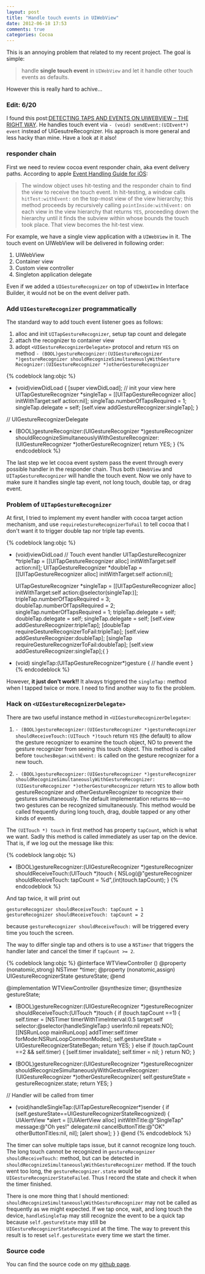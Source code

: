 ```yaml
---
layout: post
title: "Handle touch events in UIWebView"
date: 2012-06-18 17:53
comments: true
categories: Cocoa
---
```


This is an annoying problem that related to my recent project. The goal is
simple: 

> handle **single touch event** in `UIWebView` and let it handle other touch
> events as defaults.

However this is really hard to achive...

### Edit: 6/20

I found this post:[DETECTING TAPS AND EVENTS ON UIWEBVIEW – THE RIGHT
WAY](http://mithin.in/2009/08/26/detecting-taps-and-events-on-uiwebview-the-right-way/).
He handles touch event via `- (void) sendEvent:(UIEvent*) event` instead of
UIGesutreRecognizer. His approach is more general and less hacky than mine. Have
a look at it also!

<!-- more -->

### responder chain

First we need to review cocoa event responder chain, aka event delivery paths.
According to apple [Event Handling Guide for iOS][eventRef]:

> The window object uses hit-testing and the responder chain to find the view to
> receive the touch event. In hit-testing, a window calls `hitTest:withEvent:` on
> the top-most view of the view hierarchy; this method proceeds by recursively
> calling `pointInside:withEvent:` on each view in the view hierarchy that returns
> `YES`, proceeding down the hierarchy until it finds the subview within whose
> bounds the touch took place. That view becomes the hit-test view.

For example, we have a single view application with a `UIWebView` in it. The
touch event on UIWebView will be delivered in following order:

1. UIWebView
2. Container view
3. Custom view controller
4. Singleton application delegate

Even if we added a `UIGestureRecognizer` on top of `UIWebVIew` in Interface
Builder, it would not be on the event deliver path.

### Add `UIGestureRecognizer` programmatically

The standard way to add touch event listener goes as follows:

1. alloc and init `UITapGestureRecognizer`, setup tap count and delegate
2. attach the recognizer to container view
3. adopt `<UIGestureRecognizerDelegate>` protocol and return `YES` on method `- (BOOL)gestureRecognizer:(UIGestureRecognizer *)gestureRecognizer shouldRecognizeSimultaneouslyWithGesture    Recognizer:(UIGestureRecognizer *)otherGestureRecognizer`

{% codeblock lang:objc %}
- (void)viewDidLoad
{
    [super viewDidLoad];
    // init your view here
    UITapGestureRecognizer *singleTap = [[UITapGestureRecognizer alloc] initWithTarget:self action:nil];
    singleTap.numberOfTapsRequired = 1;
    singleTap.delegate = self;
    [self.view addGestureRecognizer:singleTap];
}

// UIGestureRecognizerDelegate
- (BOOL)gestureRecognizer:(UIGestureRecognizer *)gestureRecognizer shouldRecognizeSimultaneouslyWithGestureRecognizer:(UIGestureRecognizer *)otherGestureRecognizer{
    return YES;
}
{% endcodeblock %}

The last step we let cocoa event system pass the event through every possible
handler in the responder chain. Thus both `UIWebView` and
`UITapGestureRecognizer` will handle the touch event. Now we only have to make
sure it handles single tap event, not long touch, double tap, or drag event.

### Problem of `UITapGestureRecognizer`

At first, I tried to implement my event handler with cocoa target action
mechanism, and use `requireGestureRecognizerToFail` to tell cocoa that I don't
want it to trigger double tap nor triple tap events.

{% codeblock lang:objc %}
- (void)viewDidLoad
    // Touch event handler
    UITapGestureRecognizer *tripleTap = [[UITapGestureRecognizer alloc] initWithTarget:self action:nil];
    UITapGestureRecognizer *doubleTap = [[UITapGestureRecognizer alloc] initWithTarget:self action:nil];

    UITapGestureRecognizer *singleTap = [[UITapGestureRecognizer alloc] initWithTarget:self action:@selector(singleTap:)];
    tripleTap.numberOfTapsRequired = 3;
    doubleTap.numberOfTapsRequired = 2;
    singleTap.numberOfTapsRequired = 1;
    tripleTap.delegate = self;
    doubleTap.delegate = self;
    singleTap.delegate = self;
    [self.view addGestureRecognizer:tripleTap];
    [doubleTap requireGestureRecognizerToFail:tripleTap];
    [self.view addGestureRecognizer:doubleTap];
    [singleTap requireGestureRecognizerToFail:doubleTap];
    [self.view addGestureRecognizer:singleTap];{
}
- (void) singleTap:(UITapGestureRecognizer*)gesture {
// handle event
}
{% endcodeblock %}

However, **it just don't work!!** It always triggered the `singleTap:` method
when I tapped twice or more. I need to find another way to fix the problem.

### Hack on `<UIGestureRecognizerDelegate>`

There are two useful instance method in `<UIGestureRecognizerDelegate>`:

1. `- (BOOL)gestureRecognizer:(UIGestureRecognizer *)gestureRecognizer shouldReceiveTouch:(UITouch *)touch`
  return `YES` (the default) to allow the gesture recognizer to examine the touch object,
  NO to prevent the gesture recognizer from seeing this touch object.
  This method is called before `touchesBegan:withEvent:` is called on the gesture
  recognizer for a new touch.

2. `- (BOOL)gestureRecognizer:(UIGestureRecognizer *)gestureRecognizer shouldRecognizeSimultaneouslyWithGestureRecognizer:(UIGestureRecognizer *)otherGestureRecognizer`
  return `YES` to allow both gestureRecognizer and otherGestureRecognizer to recognize
  their gestures simultaneously. The default implementation returns `NO`—-no two
  gestures can be recognized simultaneously. This method would be called
  frequently during long touch, drag, double tapped or any other kinds of
  events.

The `(UITouch *) touch` in first method has property `tapCount`, which is what
we want. Sadly this method is called immediately as user tap on the device.
That is, if we log out the message like this:

{% codeblock lang:objc %}
- (BOOL)gestureRecognizer:(UIGestureRecognizer *)gestureRecognizer shouldReceiveTouch:(UITouch *)touch {
      NSLog(@"gestureRecognizer shouldReceiveTouch: tapCount = %d",(int)touch.tapCount);
}
{% endcodeblock %}

And tap twice, it will print out

    gestureRecognizer shouldReceiveTouch: tapCount = 1
    gestureRecognizer shouldReceiveTouch: tapCount = 2

because `gestureRecognizer shouldReceiveTouch:` will be triggered every time
you touch the screen.

The way to differ single tap and others is to use a `NSTimer` that triggers the
handler later and cancel the timer if `tapCount >= 2`.

{% codeblock lang:objc %}
@interface WTViewController ()
@property (nonatomic,strong) NSTimer *timer;
@property (nonatomic,assign) UIGestureRecognizerState gestureState;
@end

@implementation WTViewController
@synthesize timer;
@synthesize gestureState;

- (BOOL)gestureRecognizer:(UIGestureRecognizer *)gestureRecognizer shouldReceiveTouch:(UITouch *)touch {
    if (touch.tapCount ==1) {
        self.timer = [NSTimer timerWithTimeInterval:0.5 target:self selector:@selector(handleSingleTap:) userInfo:nil repeats:NO];
        [[NSRunLoop mainRunLoop] addTimer:self.timer forMode:NSRunLoopCommonModes];
        self.gestureState = UIGestureRecognizerStateBegan;
        return YES;
    }
    else if (touch.tapCount ==2 && self.timer) {
        [self.timer invalidate];
        self.timer = nil;
    }
    return NO;
}

- (BOOL)gestureRecognizer:(UIGestureRecognizer *)gestureRecognizer shouldRecognizeSimultaneouslyWithGestureRecognizer:(UIGestureRecognizer *)otherGestureRecognizer{
    self.gestureState = gestureRecognizer.state;
    return YES;
}

// Handler will be called from timer
- (void)handleSingleTap:(UITapGestureRecognizer*)sender {
    if (self.gestureState==UIGestureRecognizerStateRecognized) {
        UIAlertView *alert = [[UIAlertView alloc] initWithTitle:@"SingleTap" message:@"Oh yes!" delegate:nil cancelButtonTitle:@"OK" otherButtonTitles:nil, nil];
        [alert show];
    }
}
@end
{% endcodeblock %}

The timer can solve multiple taps issue, but it cannot recognize long touch. The
long touch cannot be recognized in `gestureRecognizer shouldReceiveTouch:`
method, but can be detected in
`shouldRecognizeSimultaneouslyWithGestureRecognizer` method. If the touch went
too long, the `gestureRecognizer.state` would be
`UIGestureRecognizerStateFailed`. Thus I record the state and check it when the
timer finished.

There is one more thing that I should mentioned:
`shouldRecognizeSimultaneouslyWithGestureRecognizer` may not be called as
frequently as we might expected. If we tap once, wait, and long touch the
device, `handleSingleTap` may still recognize the event to be a quick tap
because `self.gestureState` may still be `UIGestureRecognizerStateRecognized` at
the time. The way to prevent this result is to reset `self.gestureState`
every time we start the timer.

### Source code

You can find the source code on my [github page][github].

[eventRef]: http://developer.apple.com/library/ios/#documentation/EventHandling/Conceptual/EventHandlingiPhoneOS/EventsiPhoneOS/EventsiPhoneOS.html#//apple_ref/doc/uid/TP40009541-CH2-SW1
[github]: https://github.com/dryman/UIWebTouch
